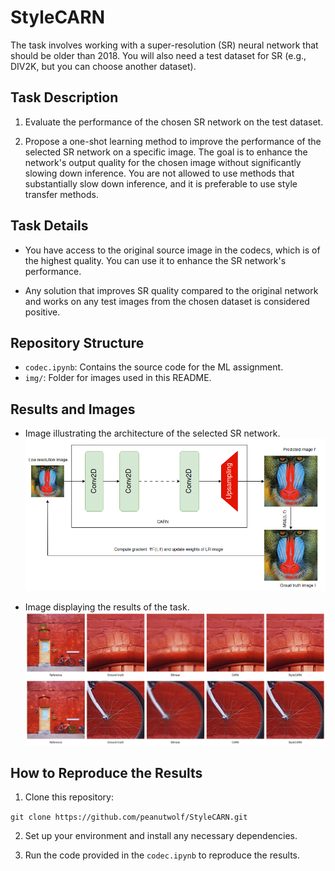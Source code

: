 # StyleCARN

The task involves working with a super-resolution (SR) neural network that should be older than 2018. You will also need a test dataset for SR (e.g., DIV2K, but you can choose another dataset).

## Task Description

1. Evaluate the performance of the chosen SR network on the test dataset.

2. Propose a one-shot learning method to improve the performance of the selected SR network on a specific image. The goal is to enhance the network's output quality for the chosen image without significantly slowing down inference. You are not allowed to use methods that substantially slow down inference, and it is preferable to use style transfer methods.

## Task Details

- You have access to the original source image in the codecs, which is of the highest quality. You can use it to enhance the SR network's performance.

- Any solution that improves SR quality compared to the original network and works on any test images from the chosen dataset is considered positive.

## Repository Structure

- `codec.ipynb`: Contains the source code for the ML assignment.
- `img/`: Folder for images used in this README.

## Results and Images 
- Image illustrating the architecture of the selected SR network.
![Image illustrating the architecture of the selected SR network.](img/arch.png "Image illustrating the architecture of the selected SR network.")

- Image displaying the results of the task.
![Image displaying the results of the task.](img/output.png "Image displaying the results of the task.")

## How to Reproduce the Results

1. Clone this repository:

`git clone https://github.com/peanutwolf/StyleCARN.git`

2. Set up your environment and install any necessary dependencies.

3. Run the code provided in the `codec.ipynb` to reproduce the results.



